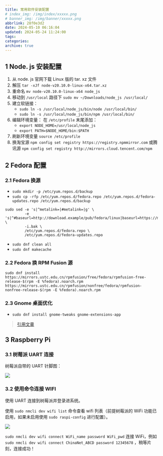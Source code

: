 ```yaml
---
title: 常用软件安装配置
# index_img: /img/index/xxxxx.png
# banner_img: /img/banner/xxxxx.png
abbrlink: 28f0e3d2
date: 2024-05-10 06:16:04
updated: 2024-05-24 11:24:00
tags:
categories:
archive: true
---
```

## 1 Node. js 安装配置

1. 从 node. js 官网下载 Linux 版的 tar. xz 文件
2. 解压 `tar -xJf node-v20.10.0-linux-x64.tar.xz`
3. 重命名 `mv node-v20.10.0-linux-x64 node_js`
4. 移动到 `/usr/local` 路径下 `sudo mv ~/Downloads/node_js /usr/local/`
5. 建立软链接：
   - `sudo ln -s /usr/local/node_js/bin/node /usr/local/bin/`
   - `sudo ln -s /usr/local/node_js/bin/npm /usr/local/bin/`
6. 编辑环境变量：
   在 `/etc/profile` 末尾添加：
   - `export NODE_HOME=/usr/local/node_js`
   - `export PATH=$NODE_HOME/bin:$PATH`
7. 刷新环境变量 `source /etc/profile`
8. 换淘宝源 `npm config set registry https://registry.npmmirror.com` 或腾讯源 `npm config set registry http://mirrors.cloud.tencent.com/npm`

## 2 Fedora 配置

### 2.1 Fedora 换源

-  `sudo mkdir -p /etc/yum.repos.d/backup`
- `sudo cp -rfp /etc/yum.repos.d/fedora.repo /etc/yum.repos.d/fedora-updates.repo /etc/yum.repos.d/backup`

```shell
sudo sed -e 's|^metalink=|#metalink=|g' \
         -e 's|^#baseurl=http://download.example/pub/fedora/linux|baseurl=https://mirrors.ustc.edu.cn/fedora|g' \
         -i.bak \
         /etc/yum.repos.d/fedora.repo \
         /etc/yum.repos.d/fedora-updates.repo
```

- `sudo dnf clean all`
- `sudo dnf makecache`

### 2.2 Fedora 换 RPM Fusion 源

```shell
sudo dnf install https://mirrors.ustc.edu.cn/rpmfusion/free/fedora/rpmfusion-free-release-$(rpm -E %fedora).noarch.rpm https://mirrors.ustc.edu.cn/rpmfusion/nonfree/fedora/rpmfusion-nonfree-release-$(rpm -E %fedora).noarch.rpm
```

### 2.3 Gnome 桌面优化

- `sudo dnf install gnome-tweaks gnome-extensions-app`

> [引用文章](https://fjqz177.top/posts/9/)

## 3 Raspberry Pi

### 3.1 树莓派 UART 连接

树莓派自带的 UART 针脚图：

![](e85f34a0ba92a9c9510a503ba7aa6527_MD5.jpeg)

### 3.2 使用命令连接 WIFI

使用 UART 连接到树莓派并登录进系统。

使用 `sudo nmcli dev wifi list` 命令查看 wifi 列表（前提树莓派的 WiFi 功能已启用，如果未启用使用 `sudo raspi-config` 进行配置）。

![](dd34d0739b45cf7c2a5cf805866517d1_MD5.jpeg)

`sudo nmcli dev wifi connect WiFi_name password WiFi_pwd` 连接 WiFi，例如 `sudo nmcli dev wifi connect ChinaNet_ABCD password 12345678` ，稍等片刻，连接成功！
